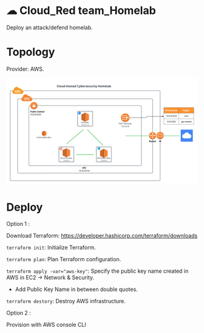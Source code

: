 # ☁ Cloud_Red team_Homelab
Deploy an attack/defend homelab.

# Topology 
Provider: AWS.

![Topology](https://github.com/HelixY2J/cloud_red-team_homelab/blob/main/img/topology_homelab.png)




# Deploy 

Option 1 :

Download Terraform: https://developer.hashicorp.com/terraform/downloads 

`terraform init`: Initialize Terraform.

`terraform plan`: Plan Terraform configuration.

`terraform apply -var="aws-key"`: Specify the public key name created in AWS in EC2 -> Network & Security.
- Add Public Key Name in between double quotes.

`terraform destory`: Destroy AWS infrastructure.

Option 2 :

Provision with AWS console CLI